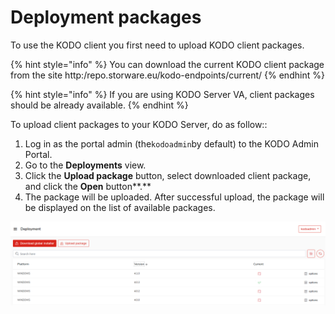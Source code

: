 # Deployment packages

To use the KODO client you first need to upload KODO client packages.

{% hint style="info" %}
You can download the current KODO client package from the site http:/repo.storware.eu/kodo-endpoints/current/
{% endhint %}

{% hint style="info" %}
If you are using KODO Server VA, client packages should be already available.
{% endhint %}

To upload client packages to your KODO Server,  do as follow::

1. Log in as the portal admin \(the`kodoadmin`by default\) to the KODO Admin Portal.
2. Go to the **Deployments** view.
3. Click the **Upload package** button, select downloaded client package, and click the **Open** button**.**
4. The package will be uploaded.  After successful upload, the package will be displayed on the list of available packages.

![](../../.gitbook/assets/image%20%2898%29.png)



